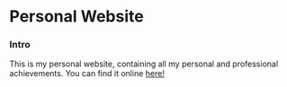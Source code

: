 # Personal Website

### Intro
This is my personal website, containing all my personal and professional achievements. You can find it online
[here!](https://nikhilkunde.me)